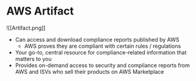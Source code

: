 # AWS Artifact
![[Artifact.png]]
- Can access and download compliance reports published by AWS
	- AWS proves they are compliant with certain rules / regulations
- Your go-to, central resource for compliance-related information that matters to you
- Provides on-demand access to security and compliance reports from AWS and ISVs who sell their products on AWS Marketplace

